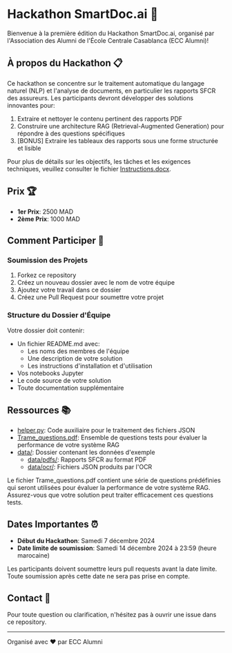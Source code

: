 # Hackathon SmartDoc.ai 🚀

Bienvenue à la première édition du Hackathon SmartDoc.ai, organisé par l'Association des Alumni de l'École Centrale Casablanca (ECC Alumni)!

## À propos du Hackathon 📋

Ce hackathon se concentre sur le traitement automatique du langage naturel (NLP) et l'analyse de documents, en particulier les rapports SFCR des assureurs. Les participants devront développer des solutions innovantes pour:

1. Extraire et nettoyer le contenu pertinent des rapports PDF
2. Construire une architecture RAG (Retrieval-Augmented Generation) pour répondre à des questions spécifiques
3. [BONUS] Extraire les tableaux des rapports sous une forme structurée et lisible

Pour plus de détails sur les objectifs, les tâches et les exigences techniques, veuillez consulter le fichier [Instructions.docx](Instructions.docx).

## Prix 🏆

- **1er Prix**: 2500 MAD
- **2ème Prix**: 1000 MAD

## Comment Participer 🔧

### Soumission des Projets

1. Forkez ce repository
2. Créez un nouveau dossier avec le nom de votre équipe
3. Ajoutez votre travail dans ce dossier
4. Créez une Pull Request pour soumettre votre projet

### Structure du Dossier d'Équipe

Votre dossier doit contenir:
- Un fichier README.md avec:
  - Les noms des membres de l'équipe
  - Une description de votre solution
  - Les instructions d'installation et d'utilisation
- Vos notebooks Jupyter
- Le code source de votre solution
- Toute documentation supplémentaire

## Ressources 📚

- [helper.py](helper.py): Code auxiliaire pour le traitement des fichiers JSON
- [Trame_questions.pdf](Trame_questions.pdf): Ensemble de questions tests pour évaluer la performance de votre système RAG
- [data/](data/): Dossier contenant les données d'exemple
  - [data/pdfs/](data/pdfs/): Rapports SFCR au format PDF
  - [data/ocr/](data/ocr/): Fichiers JSON produits par l'OCR

Le fichier Trame_questions.pdf contient une série de questions prédéfinies qui seront utilisées pour évaluer la performance de votre système RAG. Assurez-vous que votre solution peut traiter efficacement ces questions tests.

## Dates Importantes ⏰

- **Début du Hackathon**: Samedi 7 décembre 2024
- **Date limite de soumission**: Samedi 14 décembre 2024 à 23:59 (heure marocaine)

Les participants doivent soumettre leurs pull requests avant la date limite. Toute soumission après cette date ne sera pas prise en compte.

## Contact 📧

Pour toute question ou clarification, n'hésitez pas à ouvrir une issue dans ce repository.

---

Organisé avec ❤️ par ECC Alumni
